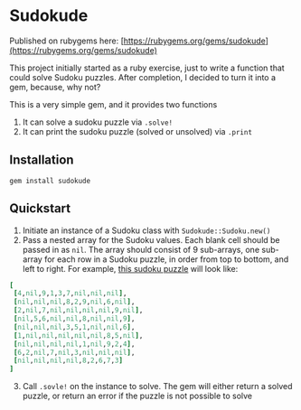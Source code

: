 Sudokude
========

Published on rubygems here: [https://rubygems.org/gems/sudokude](https://rubygems.org/gems/sudokude)

This project initially started as a ruby exercise, just to write a function that could solve Sudoku puzzles. After completion, I decided to turn it into a gem, because, why not?

This is a very simple gem, and it provides two functions

1.  It can solve a sudoku puzzle via `.solve!`
2.  It can print the sudoku puzzle (solved or unsolved) via `.print`

Installation
------------
`gem install sudokude`


Quickstart
-------------
1.  Initiate an instance of a Sudoku class with `Sudokude::Sudoku.new()`
2.  Pass a nested array for the Sudoku values. Each blank cell should be passed in as `nil`. The array should consist of 9 sub-arrays, one sub-array for each row in a Sudoku puzzle, in order from top to bottom, and left to right. For example, [this sudoku puzzle](http://i.imgur.com/j2nKyg5.png) will look like:

 ``` rb
[
  [4,nil,9,1,3,7,nil,nil,nil],
  [nil,nil,nil,8,2,9,nil,6,nil],
  [2,nil,7,nil,nil,nil,nil,9,nil],
  [nil,5,6,nil,nil,8,nil,nil,9],
  [nil,nil,nil,3,5,1,nil,nil,6],
  [1,nil,nil,nil,nil,nil,8,5,nil],
  [nil,nil,nil,nil,1,nil,9,2,4],
  [6,2,nil,7,nil,3,nil,nil,nil],
  [nil,nil,nil,nil,8,2,6,7,3]
]
 ```

3.  Call `.sovle!` on the instance to solve. The gem will either return a solved puzzle, or return an error if the puzzle is not possible to solve
